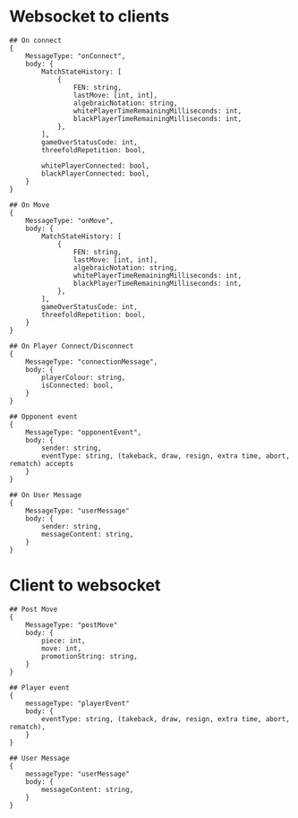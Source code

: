 # Websocket to clients

    ## On connect
    {  
        MessageType: "onConnect",
        body: {
            MatchStateHistory: [
                {
                    FEN: string,
                    lastMove: [int, int],
                    algebraicNotation: string,
                    whitePlayerTimeRemainingMilliseconds: int,
                    blackPlayerTimeRemainingMilliseconds: int,
                },
            ],
            gameOverStatusCode: int,
            threefoldRepetition: bool,

            whitePlayerConnected: bool,
            blackPlayerConnected: bool,
        }
    }

    ## On Move
    {
        MessageType: "onMove",
        body: {
            MatchStateHistory: [
                {
                    FEN: string,
                    lastMove: [int, int],
                    algebraicNotation: string,
                    whitePlayerTimeRemainingMilliseconds: int,
                    blackPlayerTimeRemainingMilliseconds: int,
                },
            ],
            gameOverStatusCode: int,
            threefoldRepetition: bool,
        }
    }

    ## On Player Connect/Disconnect
    {
        MessageType: "connectionMessage",
        body: {
            playerColour: string,
            isConnected: bool,
        }
    }

    ## Opponent event
    {
        MessageType: "opponentEvent",
        body: {
            sender: string,
            eventType: string, (takeback, draw, resign, extra time, abort, rematch) accepts
        }
    }

    ## On User Message
    {
        MessageType: "userMessage"
        body: {
            sender: string,
            messageContent: string,
        }
    }

# Client to websocket

    ## Post Move
    {
        MessageType: "postMove"
        body: {
            piece: int,
            move: int,
            promotionString: string,
        }
    }

    ## Player event
    {
        messageType: "playerEvent"
        body: {
            eventType: string, (takeback, draw, resign, extra time, abort, rematch),
        }
    }

    ## User Message
    {
        messageType: "userMessage"
        body: {
            messageContent: string,
        }
    }